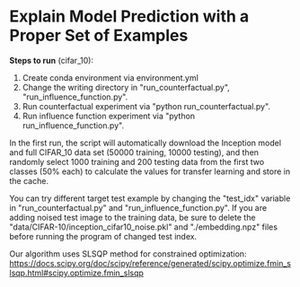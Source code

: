 # Explain Model Prediction with a Proper Set of Examples

**Steps to run** (cifar_10):

1. Create conda environment via environment.yml
2. Change the writing directory in "run_counterfactual.py", "run_influence_function.py".
3. Run counterfactual experiment via "python run_counterfactual.py".
4. Run influence function experiment via "python run_influence_function.py".

In the first run, the script will automatically download the Inception model and full CIFAR_10 data set (50000 training, 10000 testing), and then randomly select 1000 training and 200 testing data from the first two classes (50% each) to calculate the values for transfer learning and store in the cache.

You can try different target test example by changing the "test_idx" variable in "run_counterfactual.py" and "run_influence_function.py". If you are adding noised test image to the training data, be sure to delete the "data/CIFAR-10/inception_cifar10_noise.pkl" and "./embedding.npz" files before running the program of changed test index.

Our algorithm uses SLSQP method for constrained optimization:
https://docs.scipy.org/doc/scipy/reference/generated/scipy.optimize.fmin_slsqp.html#scipy.optimize.fmin_slsqp

